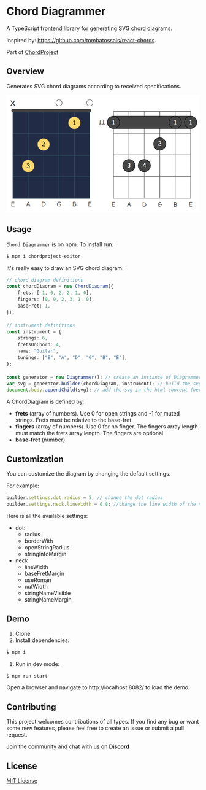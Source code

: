 # Chord Diagrammer

A TypeScript frontend library for generating SVG chord diagrams.

Inspired by: https://github.com/tombatossals/react-chords.

Part of [ChordProject](https://chordproject.com/)
## Overview

Generates SVG chord diagrams according to received specifications.

![Diagrams](./diagrammer.png)

## Usage

`Chord Diagrammer` is on npm. To install run:

```sh
$ npm i chordproject-editor
```

It's really easy to draw an SVG chord diagram:

```ts
// chord diagram definitions
const chordDiagram = new ChordDiagram({
    frets: [-1, 0, 2, 2, 1, 0],
    fingers: [0, 0, 2, 3, 1, 0],
    baseFret: 1,
});

// instrument definitions
const instrument = {
    strings: 6,
    fretsOnChord: 4,
    name: "Guitar",
    tunings: ["E", "A", "D", "G", "B", "E"],
};

const generator = new Diagrammer(); // create an instance of Diagrammer
var svg = generator.builder(chordDiagram, instrument); // build the svg
document.body.appendChild(svg); // add the svg in the html content (here the body)
```

A ChordDiagram is defined by:

-   **frets** (array of numbers). Use 0 for open strings and -1 for muted strings. Frets must be relative to the base-fret.
-   **fingers** (array of numbers). Use 0 for no finger. The fingers array length must match the frets array length. The fingers are optional
-   **base-fret** (number)

## Customization
You can customize the diagram by changing the default settings.

For example:
```ts
builder.settings.dot.radius = 5; // change the dot radius
builder.settings.neck.lineWidth = 0.8; //change the line width of the neck
```
Here is all the available settings:
- dot:
  - radius
  - borderWith
  - openStringRadius
  - stringInfoMargin
- neck
  - lineWidth
  - baseFretMargin
  - useRoman
  - nutWidth
  - stringNameVisible
  - stringNameMargin

## Demo

1. Clone
2. Install dependencies:

```sh
$ npm i
```

1.  Run in dev mode:

```sh
$ npm run start
```

Open a browser and navigate to http://localhost:8082/ to load the demo.

## Contributing

This project welcomes contributions of all types. If you find any bug or want some new features, please feel free to create an issue or submit a pull request.

Join the community and chat with us on **[Discord](https://discord.gg/ZQAgwBC9c8)**

## License
[MIT License](LICENSE)